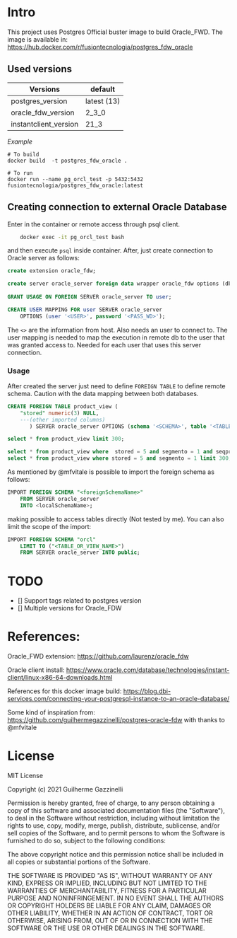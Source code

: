 # Intro

This project uses Postgres Official buster image to build Oracle_FWD. 
The image is available in: https://hub.docker.com/r/fusiontecnologia/postgres_fdw_oracle

## Used versions

| Versions              | default       |
| -------------         | ------------- |
| postgres_version      | latest (13)   |
| oracle_fdw_version    | 2_3_0         |
| instantclient_version | 21_3          |

*Example*
```console
# To build
docker build  -t postgres_fdw_oracle .

# To run
docker run --name pg_orcl_test -p 5432:5432 fusiontecnologia/postgres_fdw_oracle:latest 
```



## Creating connection to external Oracle Database
Enter in the container or remote access through psql client.
```bash
    docker exec -it pg_orcl_test bash
```

and then execute `psql` inside container. After, just  create connection to Oracle server as follows:

```SQL
create extension oracle_fdw;

create server oracle_server foreign data wrapper oracle_fdw options (dbserver '//<HOST>:1521/<DB_NAME>' );
 
GRANT USAGE ON FOREIGN SERVER oracle_server TO user;

CREATE USER MAPPING FOR user SERVER oracle_server
	OPTIONS (user '<USER>', password '<PASS_WD>');

```
The `<>` are the information from host. Also needs an user to connect to. The user mapping is needed to map the execution in remote db to the user that was granted access to. Needed for each user that uses this server connection. 

### Usage

After created the server just need to define `FOREIGN TABLE` to define remote schema. Caution with the data mapping between both databases. 

```SQL
CREATE FOREIGN TABLE product_view (
    "stored" numeric(3) NULL,
	---(other imported columns)
       ) SERVER oracle_server OPTIONS (schema '<SCHEMA>', table '<TABLE_NAME>');

select * from product_view limit 300;

select * from product_view where  stored = 5 and segmento = 1 and seqproduto in (10508, 9177);
select * from product_view where stored = 5 and segmento = 1 limit 300;
```

As mentioned by @mfvitale is possible to import the foreign schema as follows:

```SQL
IMPORT FOREIGN SCHEMA "<foreignSchemaName>"
    FROM SERVER oracle_server
    INTO <localSchemaName>;
```

making possible to access tables directly (Not tested by me). You can also limit the scope of the import:

```SQL
IMPORT FOREIGN SCHEMA "orcl"
	LIMIT TO ("<TABLE_OR_VIEW_NAME>")
	FROM SERVER oracle_server INTO public; 
```



# TODO
- [] Support tags related to postgres version
- [] Multiple versions for Oracle_FDW

# References:

Oracle_FWD extension: https://github.com/laurenz/oracle_fdw

Oracle client install: https://www.oracle.com/database/technologies/instant-client/linux-x86-64-downloads.html

References for this docker image build: https://blog.dbi-services.com/connecting-your-postgresql-instance-to-an-oracle-database/

Some kind of inspiration from: https://github.com/guilhermegazzinelli/postgres-oracle-fdw with thanks to @mfvitale

# License
MIT License

Copyright (c) 2021 Guilherme Gazzinelli

Permission is hereby granted, free of charge, to any person obtaining a copy
of this software and associated documentation files (the "Software"), to deal
in the Software without restriction, including without limitation the rights
to use, copy, modify, merge, publish, distribute, sublicense, and/or sell
copies of the Software, and to permit persons to whom the Software is
furnished to do so, subject to the following conditions:

The above copyright notice and this permission notice shall be included in all
copies or substantial portions of the Software.

THE SOFTWARE IS PROVIDED "AS IS", WITHOUT WARRANTY OF ANY KIND, EXPRESS OR
IMPLIED, INCLUDING BUT NOT LIMITED TO THE WARRANTIES OF MERCHANTABILITY,
FITNESS FOR A PARTICULAR PURPOSE AND NONINFRINGEMENT. IN NO EVENT SHALL THE
AUTHORS OR COPYRIGHT HOLDERS BE LIABLE FOR ANY CLAIM, DAMAGES OR OTHER
LIABILITY, WHETHER IN AN ACTION OF CONTRACT, TORT OR OTHERWISE, ARISING FROM,
OUT OF OR IN CONNECTION WITH THE SOFTWARE OR THE USE OR OTHER DEALINGS IN THE
SOFTWARE.